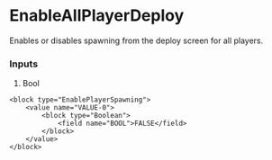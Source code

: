 # EnableAllPlayerDeploy

Enables or disables spawning from the deploy screen for all players.

### Inputs

1. Bool

```blockly
<block type="EnablePlayerSpawning">
    <value name="VALUE-0">
        <block type="Boolean">
            <field name="BOOL">FALSE</field>
        </block>
    </value>
</block>
```
